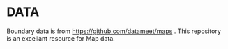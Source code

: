 # DATA

Boundary data is from https://github.com/datameet/maps . This repository is an
excellant resource for Map data.
